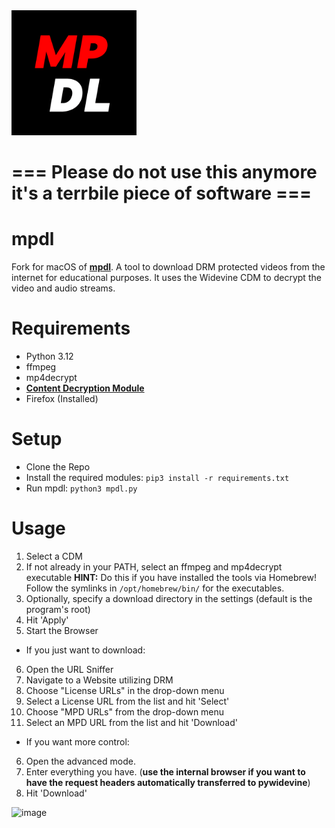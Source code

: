 <img src="https://github.com/DevLARLEY/mpdl/blob/main/icon.png?raw=true" alt="drawing" width="200"/>

# === Please do not use this anymore it's a terrbile piece of software ===

# mpdl

Fork for macOS of [**mpdl**](https://github.com/DevLARLEY/mpdl). A tool to download DRM protected videos from the internet for educational purposes. It uses the Widevine CDM to decrypt the video and audio streams.

# Requirements

- Python 3.12
- ffmpeg
- mp4decrypt
- [**Content Decryption Module**](https://forum.videohelp.com/threads/408031-Dumping-Your-own-L3-CDM-with-Android-Studio)
- Firefox (Installed)

# Setup

- Clone the Repo
- Install the required modules: `pip3 install -r requirements.txt`
- Run mpdl: `python3 mpdl.py`

# Usage

1. Select a CDM
2. If not already in your PATH, select an ffmpeg and mp4decrypt executable
   **HINT:** Do this if you have installed the tools via Homebrew! Follow the symlinks in `/opt/homebrew/bin/` for the executables.
3. Optionally, specify a download directory in the settings (default is the program's root)
4. Hit 'Apply'
5. Start the Browser

- If you just want to download:

6. Open the URL Sniffer
7. Navigate to a Website utilizing DRM
8. Choose "License URLs" in the drop-down menu
9. Select a License URL from the list and hit 'Select'
10. Choose "MPD URLs" from the drop-down menu
11. Select an MPD URL from the list and hit 'Download'

- If you want more control:

6. Open the advanced mode.
7. Enter everything you have. (**use the internal browser if you want to have the request headers automatically transferred to pywidevine**)
8. Hit 'Download'

![image](https://github.com/DevLARLEY/mpdl/assets/121249322/f51cf92c-cbc6-438e-a562-5b9500fed4d8)
